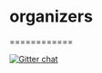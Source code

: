 # organizers
============

[![Gitter chat](https://badges.gitter.im/Ruby_School/organizers.png)](https://gitter.im/Ruby_School/organizers)
